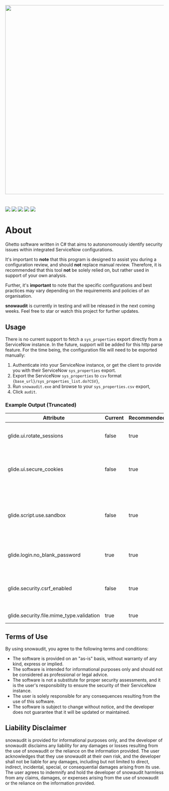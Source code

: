 <!-- other logo colours and schemes
<p align="center">
  <img width="600" src="https://i.postimg.cc/qvY12TPD/snowaudit-v2.png">
</p>

<p align="center">
  <img width="600" src="https://i.postimg.cc/tJdChZhz/snowy-snowauditv2.png">
</p>

<p align="center">
  <img width="600" src="https://i.postimg.cc/L4ZWhzD7/snowy-snowauditv3.png">
</p>

<p align="center">
  <img width="600" src="https://i.postimg.cc/YqXLVyLL/snowy-snowauditv3-1.png">
</p>

<p align="center">
  <img width="600" src="https://i.postimg.cc/nLd0d1YH/snowy-pinksnowaudit.png">
</p>-->


<p align="center">
  <img width="600" src="https://i.postimg.cc/6qyYZ4DM/snowy-snowauditv4.png">
</p>


#
![](https://img.shields.io/github/languages/code-size/ret2eax/snowaudit?style=flat-square)
![](https://img.shields.io/github/stars/ret2eax/snowaudit?style=flat-square)
![](https://img.shields.io/github/watchers/ret2eax/snowaudit?style=flat-square)
![](https://img.shields.io/badge/release%20date-not%20yet%20released-blue?style=flat-square)
![](https://img.shields.io/github/downloads/ret2eax/snowaudit/total?style=flat-square)

# About

Ghetto software written in C# that aims to autononomously identify security issues within integrated ServiceNow configurations. 

It's important to **note** that this program is designed to assist you during a configuration review, and should **not** replace manual review. Therefore, it is recommended that this tool **not** be solely relied on, but rather used in support of your own analysis.

Further, it's **important** to note that the specific configurations and best practices may vary depending on the requirements and policies of an organisation.

**snowaudit** is currently in testing and will be released in the next coming weeks. Feel free to star or watch this project for further updates.

## Usage

There is no current support to fetch a `sys_properties` export directly from a ServiceNow instance. In the future, support will be added for this http parse feature. For the time being, the configuration file will need to be exported manually:


1. Authenticate into your ServiceNow instance, or get the client to provide you with their ServiceNow `sys_properties` export.
2. Export the ServiceNow `sys_properties` to `csv` format `{base_url}/sys_properties_list.do?CSV}`,
3. Run `snowaudit.exe` and browse to your `sys_properties.csv` export,
4. Click `audit`.

### Example Output (Truncated)

| Attribute | Current | Recommended | Description |
|------|-------|-------------------|-------------|
| glide.ui.rotate_sessions | false | true | Automatically rotates user sessions periodically |
| glide.ui.secure_cookies  | false | true | Ensures that all cookies used by the platform contain the secure flag |
| glide.script.use.sandbox | false | true | Enables the script sandbox feature to restrict execution of untrusted scripts |
| glide.login.no_blank_password | true | true | Prevents users from setting blank passwords |
| glide.security.csrf_enabled | false | true | Enables Cross-Site Request Forgery (CSRF) protection |
| glide.security.file.mime_type.validation | true | true | Validates MIME types |


## Terms of Use

By using snowaudit, you agree to the following terms and conditions:
- The software is provided on an "as-is" basis, without warranty of any kind, express or implied.
- The software is intended for informational purposes only and should not be considered as professional or legal advice.
- The software is not a substitute for proper security assessments, and it is the user's responsibility to ensure the security of their ServiceNow instance.
- The user is solely responsible for any consequences resulting from the use of this software.
- The software is subject to change without notice, and the developer does not guarantee that it will be updated or maintained.

## Liability Disclaimer

snowaudit is provided for informational purposes only, and the developer of snowaudit disclaims any liability for any damages or losses resulting from the use of snowaudit or the reliance on the information provided. The user acknowledges that they use snowaudit at their own risk, and the developer shall not be liable for any damages, including but not limited to direct, indirect, incidental, special, or consequential damages arising from its use. The user agrees to indemnify and hold the developer of snowaudit harmless from any claims, damages, or expenses arising from the use of snowaudit or the reliance on the information provided.
